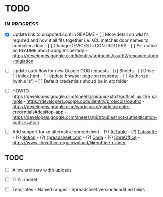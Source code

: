 # TODO

### IN PROGRESS

- [x] Update link to uhppoted.conf in README
      - [ ] More detail on what's required and how it all fits together i.e. ACL matches door names to controller+door
      - [ ] Change DEVICES to CONTROLLERS
      - [ ] Put notice on README about Google's perfidy
            - https://developers.google.com/identity/protocols/oauth2/resources/oob-migration

- [ ] Update auth flow for new Google OOB requests
      - [x] Sheets
      - [ ] Drive
      - [ ] index.html
      - [ ] Update browser page on response 
      - [ ] Authorize (with a 'z')
      - [ ] Default credentials should be in _etc_ folder

- [ ] HOWTO
      - https://developers.google.com/sheets/api/quickstart/go#set_up_the_sample
      - https://developers.google.com/identity/protocols/oauth2
      - https://developers.google.com/workspace/guides/create-credentials#desktop-app
      - https://developers.google.com/sheets/api/troubleshoot-authentication-authorization

- [ ] Add support for an alternative spreadsheet
      - (?) [AirTable](https://www.airtable.com)
      - (?) [Datasette](https://datasette.io)
      - (?) [Notion](https://www.notion.so)
      - (?) [spreadsheet.com](https://www.spreadsheet.com)
      - (?) [Coda](https://coda.io)
      - (?) [LibreOffice](https://api.libreoffice.org)
            - https://www.libreoffice.org/download/libreoffice-online/

## TODO

- [ ] Allow arbitrary width uploads
- [ ] TLA+ model
- [ ] Templates
      - Named ranges
      - Spreadsheet version/modified fields


